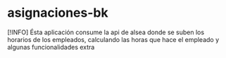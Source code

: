 # asignaciones-bk
[!INFO] Ésta aplicación consume la api de alsea donde se suben los horarios de los empleados, calculando las horas que hace el empleado y algunas funcionalidades extra
